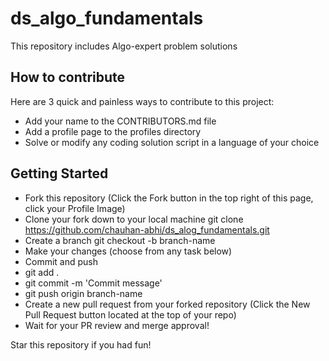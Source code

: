 # ds_algo_fundamentals
This repository includes Algo-expert problem solutions

## How to contribute
Here are 3 quick and painless ways to contribute to this project:

- Add your name to the CONTRIBUTORS.md file
- Add a profile page to the profiles directory
- Solve or modify any coding solution script in a language of your choice

## Getting Started
- Fork this repository (Click the Fork button in the top right of this page, click your Profile Image)
- Clone your fork down to your local machine git clone https://github.com/chauhan-abhi/ds_alog_fundamentals.git
- Create a branch git checkout -b branch-name
- Make your changes (choose from any task below)
- Commit and push
- git add .
- git commit -m 'Commit message'
- git push origin branch-name
- Create a new pull request from your forked repository (Click the New Pull Request button located at the top of your repo)
- Wait for your PR review and merge approval!

Star this repository if you had fun!